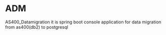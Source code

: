 # ADM

AS400_Datamigration
 it is spring boot console application for data migration from as400(db2) to postgresql
